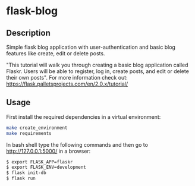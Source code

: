 # **flask-blog**

## **Description**
Simple flask blog application with user-authentication and basic blog features like create, edit or delete posts.

"This tutorial will walk you through creating a basic blog application called Flaskr. Users will be able to register, log in, create posts, and edit or delete their own posts". For more information check out: https://flask.palletsprojects.com/en/2.0.x/tutorial/

## **Usage**
First install the required dependencies in a virtual environment:
```bash
make create_environment
make requirements
```

In bash shell type the following commands and then go to http://127.0.0.1:5000/ in a browser:
```bash
$ export FLASK_APP=flaskr
$ export FLASK_ENV=development
$ flask init-db
$ flask run
```